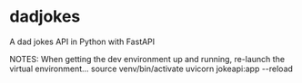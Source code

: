 # dadjokes
A dad jokes API in Python with FastAPI

NOTES:
When getting the dev environment up and running, re-launch the virtual environment...
source venv/bin/activate
uvicorn jokeapi:app --reload